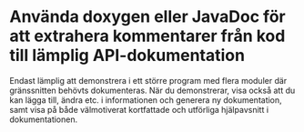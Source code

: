 # Använda doxygen eller JavaDoc för att extrahera kommentarer från kod till lämplig API-dokumentation

Endast lämplig att demonstrera i ett större program med flera
moduler där gränssnitten behövts dokumenteras. När du
demonstrerar, visa också att du kan lägga till, ändra etc. i
informationen och generera ny dokumentation, samt visa på både
välmotiverat kortfattade och utförliga hjälpavsnitt i
dokumentationen.

